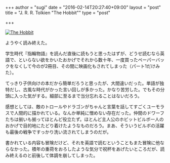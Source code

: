 +++
author = "sugi"
date = "2016-02-14T20:27:40+09:00"
layout = "post"
title = "J. R. R. Tolkien \"The Hobbit\""
type = "post"

+++

<a href="http://www.amazon.co.jp/exec/obidos/ASIN/B002RI9ZY0/chezsugi-22/ref=nosim/" name="amazletlink" target="_blank"><img src="http://ecx.images-amazon.com/images/I/519V0IlKZpL.jpg" alt="The Hobbit" class="alignleft"  /></a>

ようやく読み終えた。

学生時代『指輪物語』を読んだ直後に読もうと思ったはずが、どうせ読むなら英語で、といらない欲をかいたおかげでそれから数十年、一度買ったペーパーバックをなくして今のが2冊目、その間に映画化もされてしまった（パート1だけみた）。

てっきり子供向けの本だから簡単だろうと思ったが、大間違いだった。単語が独特だし、古風な時代がかった言い回しが多かった。かなり苦労した。でもその分頭に入った気がする。細部に至るまで当分忘れることはないだろう。

感想としては、敵のトロールやドラゴンがちゃんと言葉を話してすごくユーモラスで人間的に描かれている。なんか単純に憎めない存在だった。仲間のドワーフたちは揃いも揃ってほとんど役立たず。ほとんど主人公のホビットビルボ一人のおかげで目的地にたどり着けたようなものだろう。まあ、そういうビルボの活躍も最後の戦争ですっかり洗い流されてしまうのだが。

書かれている内容も冒険だけど、それを英語で読むということもまた冒険に他ならなかった。積年の重荷をおろしたような気分で祝杯をあげたいところだが、読み終えるのと前後して体調を崩してしまった。
